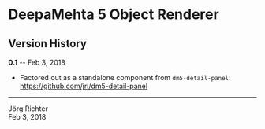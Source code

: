 # DeepaMehta 5 Object Renderer

## Version History

**0.1** -- Feb 3, 2018

* Factored out as a standalone component from `dm5-detail-panel`:
  https://github.com/jri/dm5-detail-panel

------------
Jörg Richter  
Feb 3, 2018
